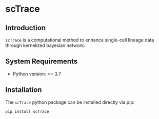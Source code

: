 # scTrace

## Introduction
`scTrace` is a computational method to enhance single-cell lineage data through kernelized bayesian network.

## System Requirements
- Python version: >= 3.7

## Installation

The `scTrace` python package can be installed directly via pip:
```
pip install scTrace
```

